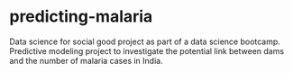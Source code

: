 # predicting-malaria
Data science for social good project as part of a data science bootcamp. Predictive modeling project to investigate the potential link between dams and the number of malaria cases in India. 
